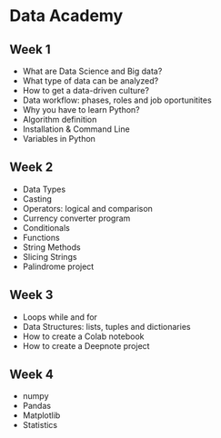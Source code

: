 # Data Academy

## Week 1
- What are Data Science and Big data?
- What type of data can be analyzed?
- How to get a data-driven culture?
- Data workflow: phases, roles and job oportunitites
- Why you have to learn Python?
- Algorithm definition
- Installation & Command Line
- Variables in Python

## Week 2
- Data Types
- Casting
- Operators: logical and comparison
- Currency converter program
- Conditionals
- Functions
- String Methods
- Slicing Strings
- Palindrome project

## Week 3
- Loops while and for
- Data Structures: lists, tuples and dictionaries
- How to create a Colab notebook
- How to create a Deepnote project

## Week 4
- numpy
- Pandas
- Matplotlib
- Statistics


